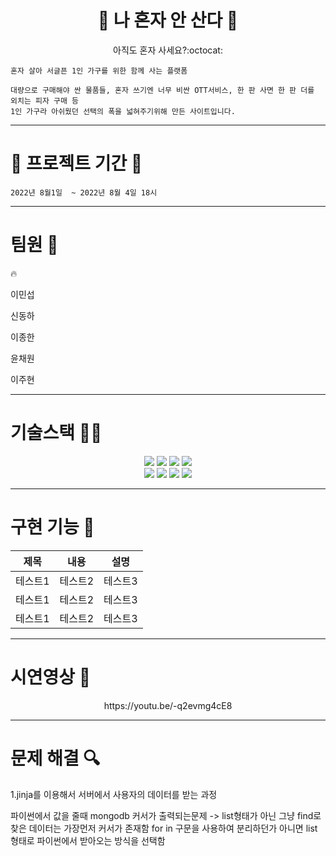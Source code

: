 <!-- # ansanda -->

<div align=center>
</div>


[//]: # (![header]&#40;https://capsule-render.vercel.app/api?type=wave&color=auto&height=300&section=header&text=capsule%20render&fontSize=90&#41;)

[//]: # ()


<div align=center>

# :walking: 나 혼자  안 산다 :two_men_holding_hands: 

    
아직도 혼자 사세요?:octocat:


</div>
 
    
    혼자 살아 서글픈 1인 가구를 위한 함께 사는 플랫폼
    
    대량으로 구매해야 싼 물품들, 혼자 쓰기엔 너무 비싼 OTT서비스, 한 판 사면 한 판 더를 외치는 피자 구매 등 
    1인 가구라 아쉬웠던 선택의 폭을 넓혀주기위해 만든 사이트입니다.
    
    
    
    

    

    






------


#  🎉 프로젝트 기간 🎉


    2022년 8월1일  ~ 2022년 8월 4일 18시
    
    
--------    
    
# <h1> 팀원 🌱 </h1>

🔥

이민섭     

신동하

이종한

윤채원 

이주현



  

    
------
# 기술스택 🧑‍💻


<div align=center>

  <img src="https://img.shields.io/badge/javascript-F7DF1E?style=for-the-badge&logo=javascript&logoColor=black">   
 <img src="https://img.shields.io/badge/java-007396?style=for-the-badge&logo=java&logoColor=white"> 

<img src="https://img.shields.io/badge/github-181717?style=for-the-badge&logo=github&logoColor=white">
 <img src="https://img.shields.io/badge/css-1572B6?style=for-the-badge&logo=css3&logoColor=white">



</div>
<div align=center>

<img src="https://img.shields.io/badge/python-3776AB?style=for-the-badge&logo=python&logoColor=white"> 

  <img src="https://img.shields.io/badge/mongoDB-47A248?style=for-the-badge&logo=MongoDB&logoColor=white">
  <img src="https://img.shields.io/badge/jquery-F7DF1E?style=for-the-badge&logo=jquery&logoColor=black">
<img src="https://img.shields.io/badge/flask-000000?style=for-the-badge&logo=flask&logoColor=white">


</div>
    
------

# 구현 기능 :construction_worker:

|제목|내용|설명|
|------|---|---|
|테스트1|테스트2|테스트3|
|테스트1|테스트2|테스트3|
|테스트1|테스트2|테스트3|

------
# 시연영상 📸

<div align=center>
https://youtu.be/-q2evmg4cE8
</div>

------
#  문제 해결 :mag: 

1.jinja를 이용해서 서버에서 사용자의 데이터를 받는 과정

파이썬에서 값을 줄때 mongodb 커서가 출력되는문제
-> list형태가 아닌 그냥 find로 찾은 데이터는 가장먼저 커서가 존재함 
  for in 구문을 사용하여 분리하던가 아니면 list형태로 파이썬에서 받아오는 방식을 선택함

 <script>와 jinja를 둘다 사용해야하는 경우
-><head>에서 스크립트를 사용하는것이 아닌 <body> 내부에서 script를 형성해 작업함


페이지 변경시 바로 출력되야하는 스크립트
 > ->$(document).ready(functon(){})형식으로 바로 출력할수 있도록 함

값이 정수가 아닌 str형식으로 들어오는 jinja
 >->파이프라인을 사용하여 정수,json 등등으로 교체하여 사용함

전체적으로 db에서 필요한 값을  전부 count 해야함
> ->파이썬에서 하나씩 가져와서 리스트화 시켜 클라이언트로 전송



<div align=center>


</div>


